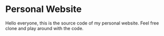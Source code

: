# Personal Website

Hello everyone, this is the source code of my personal website. Feel free clone and play around with the code.
